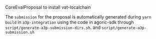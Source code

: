 CoreEvalProposal to install vat-localchain

The `submission` for the proposal is automatically generated during `yarn build`
in `a3p-integration` using the code in agoric-sdk through
`script/generate-a3p-submission-dirs.sh`. and `script/generate-a3p-submission.sh`
